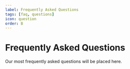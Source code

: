 ```yaml
---
label: Frequently Asked Questions
tags: [faq, questions]
icon: question
order: B
---
```


# Frequently Asked Questions
Our most frequently asked questions will be placed here.
